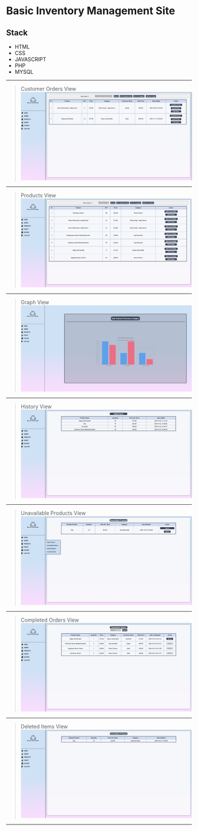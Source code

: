 # Basic Inventory Management Site
## Stack
- HTML
- CSS
- JAVASCRIPT
- PHP
- MYSQL
---
>Customer Orders View
![Customer Orders View](site_images/orders.png)
---
>Products View
![Products View](site_images/products.png)
---
>Graph View
![Graph View](site_images/graph.png)
---
>History View
![History View](site_images/history.png)
---
>Unavailable Products View
![Unavailable Products View](site_images/unavailable.png)
---
>Completed Orders View
![Completed Orders View](site_images/completed.png)
---
>Deleted Items View
![Deleted Items View](site_images/deleted.png)
---

